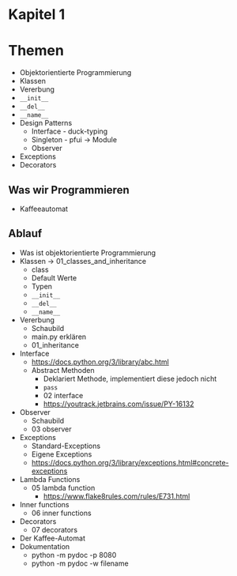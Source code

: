 # Kapitel 1

# Themen
* Objektorientierte Programmierung
* Klassen
* Vererbung
* `__init__`
* `__del__`
* `__name__`
* Design Patterns
  * Interface - duck-typing
  * Singleton - pfui -> Module
  * Observer
* Exceptions
* Decorators

## Was wir Programmieren
* Kaffeeautomat

## Ablauf
* Was ist objektorientierte Programmierung
* Klassen -> 01_classes_and_inheritance
  * class
  * Default Werte
  * Typen
  * `__init__`
  * `__del__`
  * `__name__`
* Vererbung
  * Schaubild 
  * main.py erklären
  * 01_inheritance
* Interface
  * https://docs.python.org/3/library/abc.html
  * Abstract Methoden
    * Deklariert Methode, implementiert diese jedoch nicht
    * `pass`
    * 02 interface
    * https://youtrack.jetbrains.com/issue/PY-16132
* Observer
  * Schaubild
  * 03 observer
* Exceptions
  * Standard-Exceptions
  * Eigene Exceptions
  * https://docs.python.org/3/library/exceptions.html#concrete-exceptions
* Lambda Functions
  * 05 lambda function
    * https://www.flake8rules.com/rules/E731.html
* Inner functions
  * 06 inner functions
* Decorators
  * 07 decorators
* Der Kaffee-Automat
* Dokumentation
  * python -m pydoc -p 8080
  * python -m pydoc -w filename
